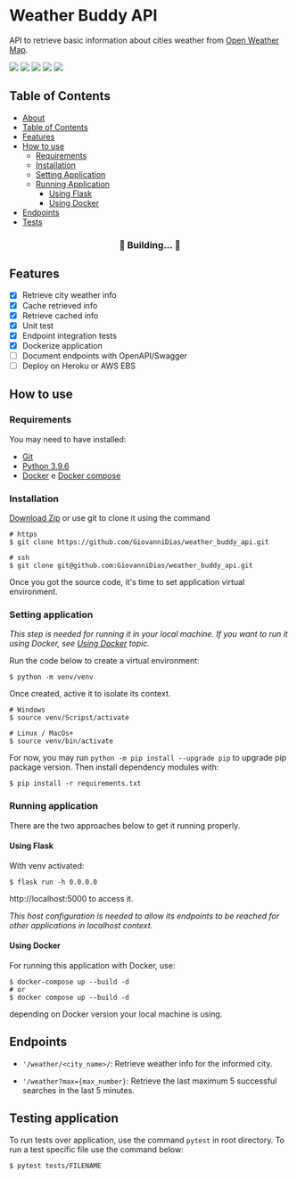 <h1 id="about">Weather Buddy API</h1>

API to retrieve basic information about cities weather from [Open Weather Map](https://openweathermap.org/current).

<img src="https://img.shields.io/github/issues/GiovanniDias/weather_buddy_api"/>
<img src="https://img.shields.io/github/stars/GiovanniDias/weather_buddy_api"/>
<img src="https://img.shields.io/github/license/GiovanniDias/weather_buddy_api"/>
<img src="https://img.shields.io/badge/flask-2.0.1-yellow"/>
<img src="https://img.shields.io/badge/docker-blue"/>

<h2 id="table-of-contents">Table of Contents</h2>

* [About](#about)
* [Table of Contents](#table-of-contents)
* [Features](#features)
* [How to use](#how-to-use)
    * [Requirements](#requirements)
    * [Installation](#installation)
    * [Setting Application](#setting-app)
    * [Running Application](#running-app)
        * [Using Flask](#flask-approach)
        * [Using Docker](#docker-approach)
* [Endpoints](#endpoints)
* [Tests](#tests)

<h3 align="center">🚧 Building... 🚧</h3>

<h2 id="features">Features</h2>

- [x] Retrieve city weather info
- [x] Cache retrieved info
- [x] Retrieve cached info
- [x] Unit test
- [x] Endpoint integration tests
- [x] Dockerize application
- [ ] Document endpoints with OpenAPI/Swagger
- [ ] Deploy on Heroku or AWS EBS

<h2 id="how-to-use">How to use</h2>

<h3 id="requirements">Requirements</h3>
You may need to have installed:

- [Git](https://git-scm.com/downloads)
- [Python 3.9.6](https://www.python.org/downloads/release/python-396/)
- [Docker](https://www.docker.com/products/docker-desktop) e [Docker compose](https://docs.docker.com/compose/install/)

<h3 id="installation">Installation</h3>

[Download Zip](https://github.com/GiovanniDias/weather_buddy_api/archive/refs/heads/master.zip) or use git to clone it using the command

    # https
    $ git clone https://github.com/GiovanniDias/weather_buddy_api.git

    # ssh
    $ git clone git@github.com:GiovanniDias/weather_buddy_api.git

Once you got the source code, it's time to set application virtual environment.

<h3 id="setting-app">Setting application</h3>

*This step is needed for running it in your local machine. If you want to run it using Docker, see [Using Docker](#docker-approach) topic.*

Run the code below to create a virtual environment:

    $ python -m venv/venv

Once created, active it to isolate its context.
    
    # Windows
    $ source venv/Scripst/activate
    
    # Linux / MacOs+
    $ source venv/bin/activate

For now, you may run ```python -m pip install --upgrade pip``` to upgrade pip package version. Then install dependency modules with:

    $ pip install -r requirements.txt

<h3 id="running-app">Running application</h3>

There are the two approaches below to get it running properly.

**<h4 id="flask-approach">Using Flask</h4>**

With venv activated:

    $ flask run -h 0.0.0.0

http://localhost:5000 to access it.

*This host configuration is needed to allow its endpoints to be reached for other applications in localhost context.*

**<h4 id="docker-approach">Using Docker</h4>**

For running this application with Docker, use:

    $ docker-compose up --build -d
    # or
    $ docker compose up --build -d

depending on Docker version your local machine is using.

<h2 id="endpoints">Endpoints</h2>

- ```'/weather/<city_name>/```: Retrieve weather info for the informed city.

- ```'/weather?max={max_number}```: Retrieve the last maximum 5 successful searches in the last 5 minutes.

<h2 id="tests">Testing application</h2>

To run tests over application, use the command ```pytest``` in root directory.
To run a test specific file use the command below:

    $ pytest tests/FILENAME
